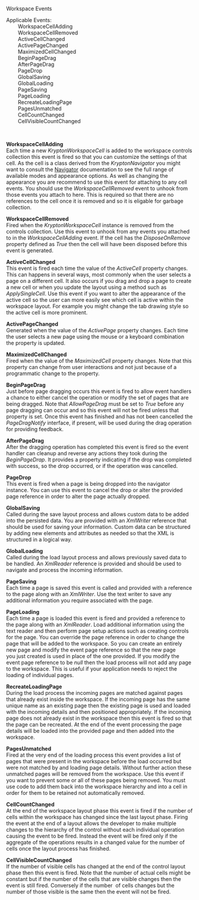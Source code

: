 Workspace Events  
  
Applicable Events:  
        WorkspaceCellAdding  
        WorkspaceCellRemoved  
        ActiveCellChanged  
        ActivePageChanged  
        MaximizedCellChanged  
        BeginPageDrag  
        AfterPageDrag  
        PageDrop  
        GlobalSaving  
        GlobalLoading  
        PageSaving  
        PageLoading  
        RecreateLoadingPage  
        PagesUnmatched  
        CellCountChanged  
        CellVisibleCountChanged

 

**WorkspaceCellAdding**  
Each time a new *KryptonWorkspaceCell* is added to the workspace controls
collection this event is fired so that you can customize the settings of that
cell. As the cell is a class derived from the *KryptonNavigator* you might want
to consult the [Navigator](topic94.md) documentation to see the full range of
available modes and appearance options. As well as changing the appearance you
are recommend to use this event for attaching to any cell events. You should use
the *WorkspaceCellRemoved* event to unhook from those events you attach to here.
This is required so that there are no references to the cell once it is removed
and so it is eligable for garbage collection.

**WorkspaceCellRemoved**  
Fired when the *KryptonWorkspaceCell* instance is removed from the controls
collection. Use this event to unhook from any events you attached to in the
*WorkspaceCellAdding* event. If the cell has the *DisposeOnRemove* property
defined as *True* then the cell will have been disposed before this event is
generated.

**ActiveCellChanged**  
This event is fired each time the value of the *ActiveCell* property changes.
This can happens in several ways, most commonly when the user selects a page on
a different cell. It also occurs if you drag and drop a page to create a new
cell or when you update the layout using a method such as *ApplySingleCell*. Use
this event if you want to alter the appearance of the active cell so the user
can more easily see which cell is active within the workspace layout. For
example you might change the tab drawing style so the active cell is more
prominent.

**ActivePageChanged**  
Generated when the value of the *ActivePage* property changes. Each time the
user selects a new page using the mouse or a keyboard combination the property
is updated.

**MaximizedCellChanged**  
Fired when the value of the *MaximizedCell* property changes. Note that this
property can change from user interactions and not just because of a
programmatic change to the property.

**BeginPageDrag**  
Just before page dragging occurs this event is fired to allow event handlers a
chance to either cancel the operation or modify the set of pages that are being
dragged. Note that *AllowPageDrag* must be set to *True* before any page
dragging can occur and so this event will not be fired unless that property is
set. Once this event has finished and has not been cancelled the
*PageDragNotify* interface, if present, will be used during the drag operation
for providing feedback.

**AfterPageDrag**  
After the dragging operation has completed this event is fired so the event
handler can cleanup and reverse any actions they took during the
*BeginPageDrap*. It provides a property indicating if the drop was completed
with success, so the drop occurred, or if the operation was cancelled.

  
**PageDrop**  
This event is fired when a page is being dropped into the navigator instance.
You can use this event to cancel the drop or alter the provided page reference
in order to alter the page actually dropped.

  
**GlobalSaving**  
Called during the save layout process and allows custom data to be added into
the persisted data. You are provided with an *XmlWriter* reference that should
be used for saving your information. Custom data can be structured by adding new
elements and attributes as needed so that the XML is structured in a logical
way.

**GlobalLoading**  
Called during the load layout process and allows previously saved data to be
handled. An *XmlReader* reference is provided and should be used to navigate and
process the incoming information.

**PageSaving**  
Each time a page is saved this event is called and provided with a reference to
the page along with an *XmlWriter*. Use the text writer to save any additional
information you require associated with the page.

**PageLoading**  
Each time a page is loaded this event is fired and provided a reference to the
page along with an *XmlReader*. Load additional information using the text
reader and then perform page setup actions such as creating controls for the
page. You can override the page reference in order to change the page that will
be added to the workspace. So you can create an entirely new page and modify
the event page reference so that the new page you just created is used in place
of the one provided. If you modify the event page reference to be *null* then
the load process will not add any page to the workspace. This is useful if your
application needs to reject the loading of individual pages.

**RecreateLoadingPage**  
During the load process the incoming pages are matched against pages that
already exist inside the workspace. If the incoming page has the same unique
name as an existing page then the existing page is used and loaded with the
incoming details and then positioned appropriately. If the incoming page does
not already exist in the workspace then this event is fired so that the page can
be recreated. At the end of the event processing the page details will be loaded
into the provided page and then added into the workspace.

**PagesUnmatched**  
Fired at the very end of the loading process this event provides a list of pages
that were present in the workspace before the load occurred but were not matched
by and loading page details. Without further action these unmatched pages will
be removed from the workspace. Use this event if you want to prevent some or all
of these pages being removed. You must use code to add them back into the
workspace hierarchy and into a cell in order for them to be retained not
automatically removed.  
  
  
**CellCountChanged**  
At the end of the workspace layout phase this event is fired if the number of
cells within the workspace has changed since the last layout phase. Firing the
event at the end of a layout allows the developer to make multiple changes to
the hierarchy of the control without each individual operation causing the event
to be fired. Instead the event will be fired only if the aggregate of the
operations results in a changed value for the number of cells once the layout
process has finished.

**CellVisibleCountChanged**  
If the number of visible cells has changed at the end of the control layout
phase then this event is fired. Note that the number of actual cells might be
constant but if the number of the cells that are visible changes then the event
is still fired. Conversely if the number  of cells changes but the number of
those visible is the same then the event will not be fired.
